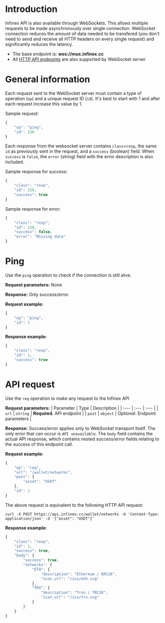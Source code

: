 
# Introduction
Infinex API is also available through WebSockets. This allows multiple requests to be made asynchronously over single connection. WebSocket connection reduces the amount of data needed to be transfered (you don't need to send and receive all HTTP headers on every single request) and significantly reduces the latency. 

 - The base endpoint is: **wss://mux.infinex.cc**
 - All [HTTP API endpoints](api.md) are also supported by WebSocket server

# General information
Each request sent to the WebSocket server must contain a type of operation (`op`) and a unique request ID (`id`). It's best to start with 1 and after each request increase this value by 1.

Sample request:
```javascript
{
	"op": "ping",
	"id": 220
}
```
Each response from the websocket server contains `class`=`resp`, the same `id` as previously sent in the request, and a `success` (boolean) field. When `success` is `false`, the `error` (string) field with the error description is also included.

Sample response for success:
```javascript
{
	"class": "resp",
	"id": 220,
	"success": true
}
```

Sample response for error:
```javascript
{
	"class": "resp",
	"id": 220,
	"success": false,
	"error": "Missing data"
}
```

# Ping
Use the `ping` operation to check if the connection is still alive.

**Request parameters:**
None

**Response:**
Only success/error.

**Request example:**
```javascript
{
	"op": "ping",
	"id": 1
}
```

**Response example:**
```javascript
{
	"class": "resp",
	"id": 1,
	"success": true
}
```

# API request
Use the `req` operation to make any request to the Infinex API

**Request parameters:**
| Parameter | Type | Description |
| :--- | :--- | :--- |
| `url` | `string` | **Required**. API endpoint |
| `post` | `object` | *Optional*. Endpoint parameters |

**Response:**
Success/error applies only to WebSocket transport itself. The only error that can occur is `API unavailable`. The `body` field contains the actual API response, which contains nested success/error fields relating to the success of this endpoint call.

**Request example:**
```javascript
{
	"op": "req",
	"url": "/wallet/networks",
	"post": {
		"asset": "USDT"
	},
	"id": 2
}
```
The above request is equivalent to the following HTTP API request:
```
curl -X POST https://api.infinex.cc/wallet/networks -H 'Content-Type: application/json' -d '{"asset": "USDT"}'
```

**Response example:**
```javascript
{
	"class": "resp",
	"id": 2,
	"success": true,
	"body": {
	    "success": true,
		"networks": {
		    "ETH": {
		        "description": "Ethereum / ERC20",
		        "icon_url": "/ico/eth.svg"
		    },
		    "TRX": {
			    "description": "Tron / TRC20",
			    "icon_url": "/ico/trx.svg"
		    }
		}
	}
}
```
